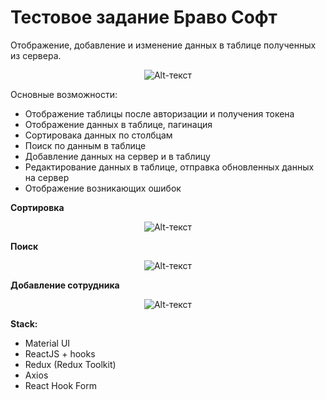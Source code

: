 # Тестовое задание Браво Софт 
Отображение, добавление и изменение данных в таблице полученных из сервера.

<span style="display:block;text-align:center">![Alt-текст](https://i.ibb.co/mycqZ81/2022-04-16-18-49-33.gif)</span>

Основные возможности:
+ Отображение таблицы после авторизации и получения токена
+ Отображение данных в таблице, пагинация
+ Сортировака данных по столбцам
+ Поиск по данным в таблице
+ Добавление данных на сервер и в таблицу
+ Редактирование данных в таблице, отправка обновленных данных на сервер
+ Отображение возникающих ошибок

**Сортировка**

<span style="display:block;text-align:center">![Alt-текст](https://i.ibb.co/3BVJght/2022-04-16-18-59-15.gif)</span>

**Поиск**

<span style="display:block;text-align:center">![Alt-текст](https://i.ibb.co/Xy6L4yQ/2022-04-16-19-01-48.gif)</span>

**Добавление сотрудника**

<span style="display:block;text-align:center">![Alt-текст](https://i.ibb.co/txcJcjJ/2022-04-16-19-12-08.gif)</span>

**Stack:**
+ Material UI
+ ReactJS + hooks
+ Redux (Redux Toolkit)
+ Axios
+ React Hook Form
